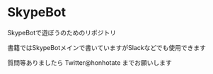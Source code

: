 # SkypeBot
SkypeBotで遊ぼうのためのリポジトリ

書籍ではSkypeBotメインで書いていますがSlackなどでも使用できます

質問等ありましたら Twitter@honhotate までお願いします